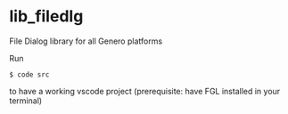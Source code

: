 # lib_filedlg
File Dialog library for all Genero platforms

Run
```
$ code src
``` 
to have a working vscode project (prerequisite: have FGL installed in your terminal)
